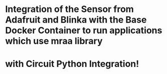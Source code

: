 # Integration of the Sensor from Adafruit and Blinka with the Base Docker Container to run applications which use mraa library
# with Circuit Python Integration!
